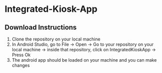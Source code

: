 # Integrated-Kiosk-App

## Download Instructions
1. Clone the repository on your local machine
2. In Android Studio, go to File -> Open -> Go to your repository on your local machine -> inside that repository, click on IntegratedKioskApp -> Press Ok
3. The android app should be loaded on your machine and you can make changes

